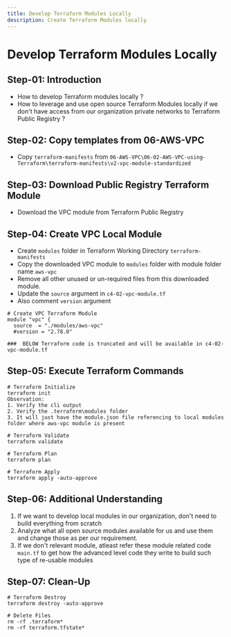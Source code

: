 ```yaml
---
title: Develop Terraform Modules Locally
description: Create Terraform Modules locally
---
```

# Develop Terraform Modules Locally

## Step-01: Introduction
- How to develop Terraform modules locally ?
- How to leverage and use open source Terraform Modules locally if we don't have access from our organization private networks to Terraform Public Registry ?


## Step-02: Copy templates from  06-AWS-VPC
- Copy `terraform-manifests` from `06-AWS-VPC\06-02-AWS-VPC-using-Terraform\terraform-manifests\v2-vpc-module-standardized`

## Step-03: Download Public Registry Terraform Module 
- Download the VPC module from Terraform Public Registry

## Step-04: Create VPC Local Module
- Create `modules` folder in Terraform Working Directory `terraform-manifests`
- Copy the downloaded VPC module to `modules` folder with module folder name `aws-vpc`
- Remove all other unused or un-required files from this downloaded module. 
- Update the `source` argument in `c4-02-vpc-module.tf`
- Also comment `version` argument
```t
# Create VPC Terraform Module
module "vpc" {
  source  = "./modules/aws-vpc"
  #version = "2.78.0"
  
###  BELOW Terraform code is truncated and will be available in c4-02-vpc-module.tf
```

## Step-05: Execute Terraform Commands
```t
# Terraform Initialize
terraform init
Observation: 
1. Verify the cli output
2. Verify the .terraform\modules folder
3. It will just have the module.json file referencing to local modules folder where aws-vpc module is present

# Terraform Validate
terraform validate

# Terraform Plan
terraform plan

# Terraform Apply
terraform apply -auto-approve
```

## Step-06: Additional Understanding
1. If we want to develop local modules in our organization, don't need to build everything from scratch
2. Analyze what all open source modules available for us and use them and change those as per our requirement. 
3. If we don't relevant module, atleast refer these module related code `main.tf` to get how the advanced level code they write to build such type of re-usable modules


## Step-07: Clean-Up
```t
# Terraform Destroy
terraform destroy -auto-approve

# Delete Files
rm -rf .terraform*
rm -rf terraform.tfstate*
```